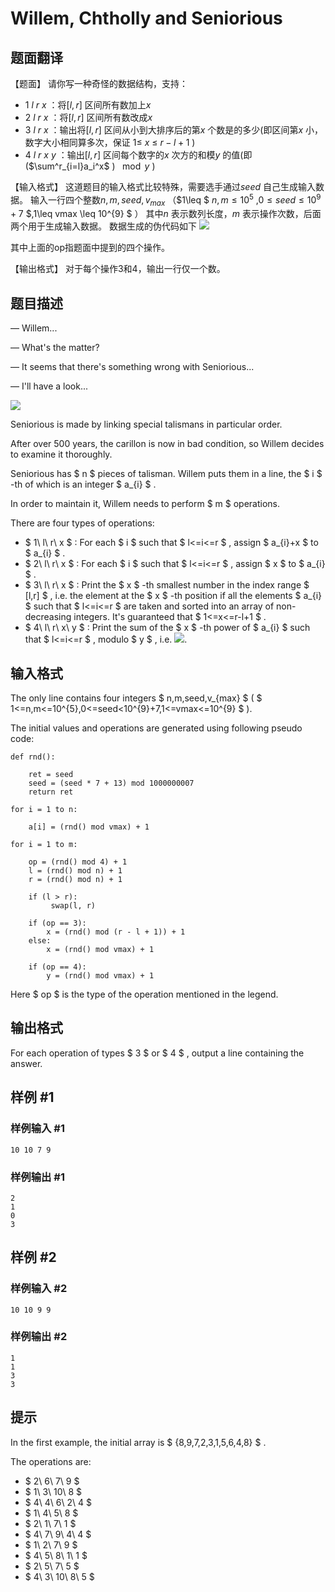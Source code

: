 # Willem, Chtholly and Seniorious

## 题面翻译

【题面】
请你写一种奇怪的数据结构，支持：

- $1$  $l$  $r$  $x$ ：将$[l,r]$ 区间所有数加上$x$
- $2$  $l$  $r$  $x$ ：将$[l,r]$ 区间所有数改成$x$
- $3$  $l$  $r$  $x$ ：输出将$[l,r]$ 区间从小到大排序后的第$x$ 个数是的多少(即区间第$x$ 小，数字大小相同算多次，保证 $1\leq$  $x$  $\leq$  $r-l+1$  )
- $4$  $l$  $r$  $x$  $y$ ：输出$[l,r]$ 区间每个数字的$x$ 次方的和模$y$ 的值(即($\sum^r_{i=l}a_i^x$ ) $\mod y$ )

【输入格式】
这道题目的输入格式比较特殊，需要选手通过$seed$ 自己生成输入数据。
输入一行四个整数$n,m,seed,v_{max}$ （$1\leq $  $n,m\leq 10^{5}$  ,$0\leq seed \leq 10^{9}+7$  $,1\leq vmax \leq 10^{9} $ ）
其中$n$ 表示数列长度，$m$ 表示操作次数，后面两个用于生成输入数据。
数据生成的伪代码如下
![](https://cdn.luogu.org/upload/pic/13887.png )

其中上面的op指题面中提到的四个操作。

【输出格式】
对于每个操作3和4，输出一行仅一个数。

## 题目描述

— Willem...

— What's the matter?

— It seems that there's something wrong with Seniorious...

— I'll have a look...

![](https://cdn.luogu.com.cn/upload/vjudge_pic/CF896C/98774bbeb6d46d43baff377283b5b8c924efc206.png)

Seniorious is made by linking special talismans in particular order.

After over 500 years, the carillon is now in bad condition, so Willem decides to examine it thoroughly.

Seniorious has $ n $ pieces of talisman. Willem puts them in a line, the $ i $ -th of which is an integer $ a_{i} $ .

In order to maintain it, Willem needs to perform $ m $ operations.

There are four types of operations:

- $ 1\ l\ r\ x $ : For each $ i $ such that $ l<=i<=r $ , assign $ a_{i}+x $ to $ a_{i} $ .
- $ 2\ l\ r\ x $ : For each $ i $ such that $ l<=i<=r $ , assign $ x $ to $ a_{i} $ .
- $ 3\ l\ r\ x $ : Print the $ x $ -th smallest number in the index range $ [l,r] $ , i.e. the element at the $ x $ -th position if all the elements $ a_{i} $ such that $ l<=i<=r $ are taken and sorted into an array of non-decreasing integers. It's guaranteed that $ 1<=x<=r-l+1 $ .
- $ 4\ l\ r\ x\ y $ : Print the sum of the $ x $ -th power of $ a_{i} $ such that $ l<=i<=r $ , modulo $ y $ , i.e. ![](https://cdn.luogu.com.cn/upload/vjudge_pic/CF896C/78509e8cef6ae4ac71093ef3596987ee9ded5b23.png).

## 输入格式

The only line contains four integers $ n,m,seed,v_{max} $ ( $ 1<=n,m<=10^{5},0<=seed<10^{9}+7,1<=vmax<=10^{9} $ ).

The initial values and operations are generated using following pseudo code:

```
def rnd():

    ret = seed
    seed = (seed * 7 + 13) mod 1000000007
    return ret

for i = 1 to n:

    a[i] = (rnd() mod vmax) + 1

for i = 1 to m:

    op = (rnd() mod 4) + 1
    l = (rnd() mod n) + 1
    r = (rnd() mod n) + 1

    if (l > r): 
         swap(l, r)

    if (op == 3):
        x = (rnd() mod (r - l + 1)) + 1
    else:
        x = (rnd() mod vmax) + 1

    if (op == 4):
        y = (rnd() mod vmax) + 1
```

Here $ op $ is the type of the operation mentioned in the legend.

## 输出格式

For each operation of types $ 3 $ or $ 4 $ , output a line containing the answer.

## 样例 #1

### 样例输入 #1

```
10 10 7 9
```

### 样例输出 #1

```
2
1
0
3
```

## 样例 #2

### 样例输入 #2

```
10 10 9 9
```

### 样例输出 #2

```
1
1
3
3
```

## 提示

In the first example, the initial array is $ {8,9,7,2,3,1,5,6,4,8} $ .

The operations are:

- $ 2\ 6\ 7\ 9 $
- $ 1\ 3\ 10\ 8 $
- $ 4\ 4\ 6\ 2\ 4 $
- $ 1\ 4\ 5\ 8 $
- $ 2\ 1\ 7\ 1 $
- $ 4\ 7\ 9\ 4\ 4 $
- $ 1\ 2\ 7\ 9 $
- $ 4\ 5\ 8\ 1\ 1 $
- $ 2\ 5\ 7\ 5 $
- $ 4\ 3\ 10\ 8\ 5 $
